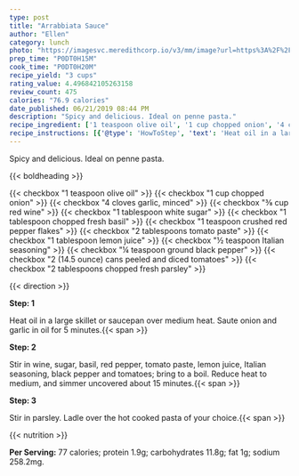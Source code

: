 ```yaml
---
type: post
title: "Arrabbiata Sauce"
author: "Ellen"
category: lunch
photo: "https://imagesvc.meredithcorp.io/v3/mm/image?url=https%3A%2F%2Fimages.media-allrecipes.com%2Fuserphotos%2F3472048.jpg"
prep_time: "P0DT0H15M"
cook_time: "P0DT0H20M"
recipe_yield: "3 cups"
rating_value: 4.496842105263158
review_count: 475
calories: "76.9 calories"
date_published: 06/21/2019 08:44 PM
description: "Spicy and delicious. Ideal on penne pasta."
recipe_ingredient: ['1 teaspoon olive oil', '1 cup chopped onion', '4 cloves garlic, minced', '⅜ cup red wine', '1 tablespoon white sugar', '1 tablespoon chopped fresh basil', '1 teaspoon crushed red pepper flakes', '2 tablespoons tomato paste', '1 tablespoon lemon juice', '½ teaspoon Italian seasoning', '¼ teaspoon ground black pepper', '2 (14.5 ounce) cans peeled and diced tomatoes', '2 tablespoons chopped fresh parsley']
recipe_instructions: [{'@type': 'HowToStep', 'text': 'Heat oil in a large skillet or saucepan over medium heat. Saute onion and garlic in oil for 5 minutes.\n'}, {'@type': 'HowToStep', 'text': 'Stir in wine, sugar, basil, red pepper, tomato paste, lemon juice, Italian seasoning, black pepper and tomatoes; bring to a boil. Reduce heat to medium, and simmer uncovered about 15 minutes.\n'}, {'@type': 'HowToStep', 'text': 'Stir in parsley. Ladle over the hot cooked pasta of your choice.\n'}]
---
```


Spicy and delicious. Ideal on penne pasta. 

{{< boldheading >}}

{{< checkbox "1 teaspoon olive oil" >}}
{{< checkbox "1 cup chopped onion" >}}
{{< checkbox "4 cloves garlic, minced" >}}
{{< checkbox "⅜ cup red wine" >}}
{{< checkbox "1 tablespoon white sugar" >}}
{{< checkbox "1 tablespoon chopped fresh basil" >}}
{{< checkbox "1 teaspoon crushed red pepper flakes" >}}
{{< checkbox "2 tablespoons tomato paste" >}}
{{< checkbox "1 tablespoon lemon juice" >}}
{{< checkbox "½ teaspoon Italian seasoning" >}}
{{< checkbox "¼ teaspoon ground black pepper" >}}
{{< checkbox "2 (14.5 ounce) cans peeled and diced tomatoes" >}}
{{< checkbox "2 tablespoons chopped fresh parsley" >}}


{{< direction >}}

**Step: 1**

Heat oil in a large skillet or saucepan over medium heat. Saute onion and garlic in oil for 5 minutes.{{< span >}}

**Step: 2**

Stir in wine, sugar, basil, red pepper, tomato paste, lemon juice, Italian seasoning, black pepper and tomatoes; bring to a boil. Reduce heat to medium, and simmer uncovered about 15 minutes.{{< span >}}

**Step: 3**

Stir in parsley. Ladle over the hot cooked pasta of your choice.{{< span >}}

{{< nutrition >}}

**Per Serving:** 77 calories; protein 1.9g; carbohydrates 11.8g; fat 1g; sodium 258.2mg.